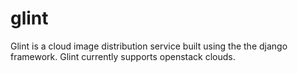 glint
=====

Glint is a cloud image distribution service built using the the django framework. Glint currently supports openstack clouds. 
